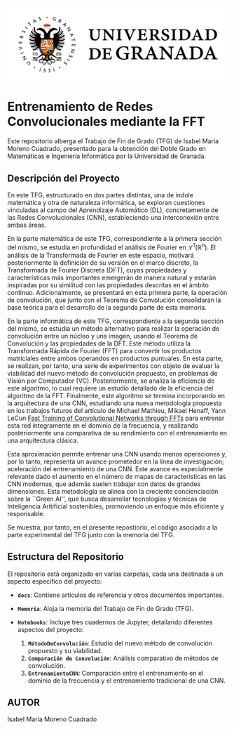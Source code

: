 ![Universidad de Granada](/ugr.jpg)

<p align="center">
  <h1>Entrenamiento de Redes Convolucionales mediante la FFT</h1>
</p>


Este repositorio alberga el Trabajo de Fin de Grado (TFG) de Isabel María Moreno Cuadrado, presentado para la obtención del Doble Grado en Matemáticas e Ingeniería Informática por la Universidad de Granada.

## Descripción del Proyecto

En este TFG, estructurado en dos partes distintas, una de índole matemática y otra de naturaleza informática, se exploran cuestiones vinculadas al campo del Aprendizaje Automático (DL), concretamente de las Redes Convolucionales (CNN), estableciendo una interconexión entre ambas áreas.

En la parte matemática de este TFG, correspondiente a la primera sección del mismo, se estudia en profundidad el análisis de Fourier en $\mathscr{L}^1(\mathbb{R}^n)$. El análisis de la Transformada de Fourier en este espacio, motivará  posteriormente la definición de su versión en el marco discreto, la Transformada de Fourier Discreta (DFT), cuyas propiedades y características más importantes emergerán de manera natural y estarán inspiradas por su similitud con las propiedades descritas en el ámbito continuo. Adicionalmente, se presentará en esta primera parte, la operación de convolución, que junto con el Teorema de Convolución consolidarán la base teórica para el desarrollo de la segunda parte de esta memoria.

En la parte informática de este TFG, correspondiente a la segunda sección del mismo, se estudia un método alternativo para realizar la operación de convolución entre un núcleo y una imagen, usando el Teorema de Convolución y las propiedades de la DFT. Este método utiliza la Transformada Rápida de Fourier (FFT) para convertir los productos matriciales entre ambos operandos en productos puntuales. En esta parte, se realizan, por tanto, una serie de experimentos con objeto de evaluar la viabilidad del nuevo método de convolución propuesto, en problemas de Visión por Computador (VC).
Posteriormente, se analiza la eficiencia de este algoritmo, lo cual requiere un estudio detallado de la eficiencia del algoritmo de la FFT. Finalmente, este algoritmo se termina incorporando en la arquitectura de una CNN, estudiando una nueva metodología propuesta en los trabajos futuros del artículo de Michael Mathieu, Mikael Henaff, Yann LeCun [Fast Training of Convolutional Networks through FFTs](https://arxiv.org/abs/1312.5851)
 para entrenar esta red íntegramente en el dominio de la frecuencia, y realizando posteriormente una comparativa de su rendimiento con el entrenamiento en una arquitectura clásica.

Esta aproximación permite entrenar una CNN usando menos operaciones y, por lo tanto, representa un avance prometedor en la línea de investigación; aceleración del entrenamiento de una CNN. Este avance es especialmente relevante dado el aumento en el número de mapas de características en las CNN modernas, que además suelen trabajar con datos de grandes dimensiones. Esta metodología se alinea con la creciente concienciación sobre la ``Green AI'', que busca desarrollar tecnologías y técnicas de Inteligencia Aritificial sostenibles, promoviendo un enfoque más eficiente y responsable.

Se muestra, por tanto, en el presente repostiorio, el código asociado a la parte experimental del TFG junto con la memoria del TFG.

## Estructura del Repositorio

El repositorio está organizado en varias carpetas, cada una destinada a un aspecto específico del proyecto:

- **`docs`**: Contiene artículos de referencia y otros documentos importantes.

- **`Memoria`**: Aloja la memoria del Trabajo de Fin de Grado (TFG).

- **`Notebooks`**: Incluye tres cuadernos de Jupyter, detallando diferentes aspectos del proyecto:
  1. **`MétodoDeConvolución`**: Estudio del nuevo método de convolución propuesto y su viabilidad.
  2. **`Comparación de Convolución`**: Análisis comparativo de métodos de convolución.
  3. **`EntrenamientoCNN`**: Comparación entre el entrenamiento en el dominio de la frecuencia y el entrenamiento tradicional de una CNN.
     
## AUTOR
Isabel María Moreno Cuadrado
     
